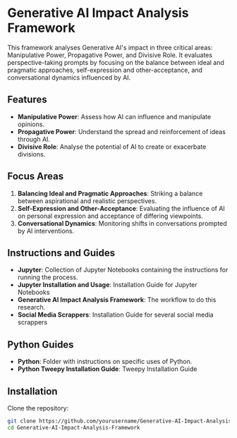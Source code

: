# Generative AI Impact Analysis Framework

This framework analyses Generative AI's impact in three critical areas: Manipulative Power, Propagative Power, and Divisive Role. It evaluates perspective-taking prompts by focusing on the balance between ideal and pragmatic approaches, self-expression and other-acceptance, and conversational dynamics influenced by AI.

## Features

- **Manipulative Power**: Assess how AI can influence and manipulate opinions.
- **Propagative Power**: Understand the spread and reinforcement of ideas through AI.
- **Divisive Role**: Analyse the potential of AI to create or exacerbate divisions.

## Focus Areas

1. **Balancing Ideal and Pragmatic Approaches**: Striking a balance between aspirational and realistic perspectives.
2. **Self-Expression and Other-Acceptance**: Evaluating the influence of AI on personal expression and acceptance of differing viewpoints.
3. **Conversational Dynamics**: Monitoring shifts in conversations prompted by AI interventions.

## Instructions and Guides

- **Jupyter**: Collection of Jupyter Notebooks containing the instructions for running the process.
- **Jupyter Installation and Usage**: Installation Guide for Jupyter Notebooks
- **Generative AI Impact Analysis Framework**: The workflow to do this research.
- **Social Media Scrappers**: Installation Guide for several social media scrappers

## Python Guides
  
- **Python**: Folder with instructions on specific uses of Python.
- **Python Tweepy Installation Guide**: Tweepy Installation Guide

## Installation

Clone the repository:
```bash
git clone https://github.com/yourusername/Generative-AI-Impact-Analysis-Framework.git
cd Generative-AI-Impact-Analysis-Framework
